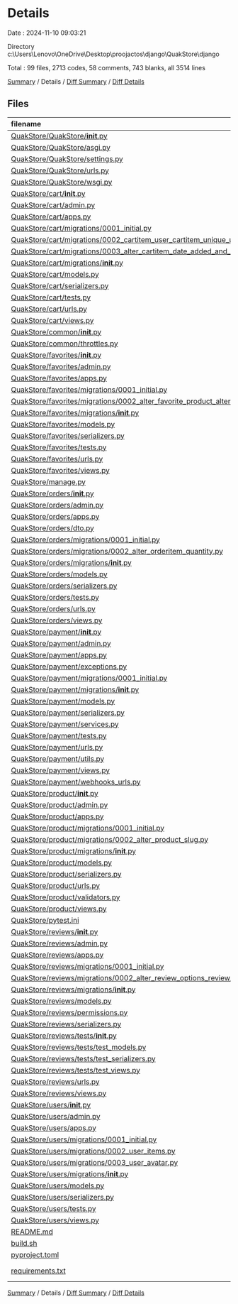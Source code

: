 # Details

Date : 2024-11-10 09:03:21

Directory c:\\Users\\Lenovo\\OneDrive\\Desktop\\proojactos\\django\\QuakStore\\django

Total : 99 files,  2713 codes, 58 comments, 743 blanks, all 3514 lines

[Summary](results.md) / Details / [Diff Summary](diff.md) / [Diff Details](diff-details.md)

## Files
| filename | language | code | comment | blank | total |
| :--- | :--- | ---: | ---: | ---: | ---: |
| [QuakStore/QuakStore/__init__.py](/QuakStore/QuakStore/__init__.py) | Python | 0 | 0 | 1 | 1 |
| [QuakStore/QuakStore/asgi.py](/QuakStore/QuakStore/asgi.py) | Python | 10 | 0 | 7 | 17 |
| [QuakStore/QuakStore/settings.py](/QuakStore/QuakStore/settings.py) | Python | 194 | 18 | 61 | 273 |
| [QuakStore/QuakStore/urls.py](/QuakStore/QuakStore/urls.py) | Python | 41 | 0 | 4 | 45 |
| [QuakStore/QuakStore/wsgi.py](/QuakStore/QuakStore/wsgi.py) | Python | 10 | 0 | 7 | 17 |
| [QuakStore/cart/__init__.py](/QuakStore/cart/__init__.py) | Python | 0 | 0 | 1 | 1 |
| [QuakStore/cart/admin.py](/QuakStore/cart/admin.py) | Python | 3 | 1 | 3 | 7 |
| [QuakStore/cart/apps.py](/QuakStore/cart/apps.py) | Python | 4 | 0 | 3 | 7 |
| [QuakStore/cart/migrations/0001_initial.py](/QuakStore/cart/migrations/0001_initial.py) | Python | 24 | 1 | 7 | 32 |
| [QuakStore/cart/migrations/0002_cartitem_user_cartitem_unique_user_product.py](/QuakStore/cart/migrations/0002_cartitem_user_cartitem_unique_user_product.py) | Python | 21 | 1 | 6 | 28 |
| [QuakStore/cart/migrations/0003_alter_cartitem_date_added_and_more.py](/QuakStore/cart/migrations/0003_alter_cartitem_date_added_and_more.py) | Python | 23 | 1 | 6 | 30 |
| [QuakStore/cart/migrations/__init__.py](/QuakStore/cart/migrations/__init__.py) | Python | 0 | 0 | 1 | 1 |
| [QuakStore/cart/models.py](/QuakStore/cart/models.py) | Python | 25 | 1 | 9 | 35 |
| [QuakStore/cart/serializers.py](/QuakStore/cart/serializers.py) | Python | 49 | 0 | 14 | 63 |
| [QuakStore/cart/tests.py](/QuakStore/cart/tests.py) | Python | 1 | 1 | 2 | 4 |
| [QuakStore/cart/urls.py](/QuakStore/cart/urls.py) | Python | 8 | 0 | 4 | 12 |
| [QuakStore/cart/views.py](/QuakStore/cart/views.py) | Python | 34 | 1 | 7 | 42 |
| [QuakStore/common/__init__.py](/QuakStore/common/__init__.py) | Python | 0 | 0 | 1 | 1 |
| [QuakStore/common/throttles.py](/QuakStore/common/throttles.py) | Python | 7 | 0 | 3 | 10 |
| [QuakStore/favorites/__init__.py](/QuakStore/favorites/__init__.py) | Python | 0 | 0 | 1 | 1 |
| [QuakStore/favorites/admin.py](/QuakStore/favorites/admin.py) | Python | 3 | 1 | 3 | 7 |
| [QuakStore/favorites/apps.py](/QuakStore/favorites/apps.py) | Python | 4 | 0 | 3 | 7 |
| [QuakStore/favorites/migrations/0001_initial.py](/QuakStore/favorites/migrations/0001_initial.py) | Python | 21 | 1 | 7 | 29 |
| [QuakStore/favorites/migrations/0002_alter_favorite_product_alter_favorite_user_and_more.py](/QuakStore/favorites/migrations/0002_alter_favorite_product_alter_favorite_user_and_more.py) | Python | 25 | 1 | 6 | 32 |
| [QuakStore/favorites/migrations/__init__.py](/QuakStore/favorites/migrations/__init__.py) | Python | 0 | 0 | 1 | 1 |
| [QuakStore/favorites/models.py](/QuakStore/favorites/models.py) | Python | 22 | 1 | 5 | 28 |
| [QuakStore/favorites/serializers.py](/QuakStore/favorites/serializers.py) | Python | 23 | 0 | 5 | 28 |
| [QuakStore/favorites/tests.py](/QuakStore/favorites/tests.py) | Python | 1 | 1 | 2 | 4 |
| [QuakStore/favorites/urls.py](/QuakStore/favorites/urls.py) | Python | 7 | 0 | 6 | 13 |
| [QuakStore/favorites/views.py](/QuakStore/favorites/views.py) | Python | 50 | 1 | 13 | 64 |
| [QuakStore/manage.py](/QuakStore/manage.py) | Python | 17 | 1 | 5 | 23 |
| [QuakStore/orders/__init__.py](/QuakStore/orders/__init__.py) | Python | 0 | 0 | 1 | 1 |
| [QuakStore/orders/admin.py](/QuakStore/orders/admin.py) | Python | 7 | 1 | 4 | 12 |
| [QuakStore/orders/apps.py](/QuakStore/orders/apps.py) | Python | 4 | 0 | 3 | 7 |
| [QuakStore/orders/dto.py](/QuakStore/orders/dto.py) | Python | 70 | 0 | 15 | 85 |
| [QuakStore/orders/migrations/0001_initial.py](/QuakStore/orders/migrations/0001_initial.py) | Python | 58 | 1 | 7 | 66 |
| [QuakStore/orders/migrations/0002_alter_orderitem_quantity.py](/QuakStore/orders/migrations/0002_alter_orderitem_quantity.py) | Python | 13 | 1 | 6 | 20 |
| [QuakStore/orders/migrations/__init__.py](/QuakStore/orders/migrations/__init__.py) | Python | 0 | 0 | 1 | 1 |
| [QuakStore/orders/models.py](/QuakStore/orders/models.py) | Python | 84 | 1 | 22 | 107 |
| [QuakStore/orders/serializers.py](/QuakStore/orders/serializers.py) | Python | 60 | 0 | 9 | 69 |
| [QuakStore/orders/tests.py](/QuakStore/orders/tests.py) | Python | 1 | 1 | 2 | 4 |
| [QuakStore/orders/urls.py](/QuakStore/orders/urls.py) | Python | 6 | 0 | 5 | 11 |
| [QuakStore/orders/views.py](/QuakStore/orders/views.py) | Python | 85 | 0 | 30 | 115 |
| [QuakStore/payment/__init__.py](/QuakStore/payment/__init__.py) | Python | 0 | 0 | 1 | 1 |
| [QuakStore/payment/admin.py](/QuakStore/payment/admin.py) | Python | 4 | 1 | 3 | 8 |
| [QuakStore/payment/apps.py](/QuakStore/payment/apps.py) | Python | 4 | 0 | 3 | 7 |
| [QuakStore/payment/exceptions.py](/QuakStore/payment/exceptions.py) | Python | 15 | 0 | 4 | 19 |
| [QuakStore/payment/migrations/0001_initial.py](/QuakStore/payment/migrations/0001_initial.py) | Python | 36 | 1 | 7 | 44 |
| [QuakStore/payment/migrations/__init__.py](/QuakStore/payment/migrations/__init__.py) | Python | 0 | 0 | 1 | 1 |
| [QuakStore/payment/models.py](/QuakStore/payment/models.py) | Python | 29 | 1 | 15 | 45 |
| [QuakStore/payment/serializers.py](/QuakStore/payment/serializers.py) | Python | 21 | 0 | 4 | 25 |
| [QuakStore/payment/services.py](/QuakStore/payment/services.py) | Python | 206 | 1 | 56 | 263 |
| [QuakStore/payment/tests.py](/QuakStore/payment/tests.py) | Python | 0 | 0 | 1 | 1 |
| [QuakStore/payment/urls.py](/QuakStore/payment/urls.py) | Python | 18 | 0 | 7 | 25 |
| [QuakStore/payment/utils.py](/QuakStore/payment/utils.py) | Python | 5 | 0 | 3 | 8 |
| [QuakStore/payment/views.py](/QuakStore/payment/views.py) | Python | 129 | 1 | 26 | 156 |
| [QuakStore/payment/webhooks_urls.py](/QuakStore/payment/webhooks_urls.py) | Python | 5 | 0 | 3 | 8 |
| [QuakStore/product/__init__.py](/QuakStore/product/__init__.py) | Python | 0 | 0 | 1 | 1 |
| [QuakStore/product/admin.py](/QuakStore/product/admin.py) | Python | 11 | 0 | 6 | 17 |
| [QuakStore/product/apps.py](/QuakStore/product/apps.py) | Python | 4 | 0 | 3 | 7 |
| [QuakStore/product/migrations/0001_initial.py](/QuakStore/product/migrations/0001_initial.py) | Python | 60 | 1 | 7 | 68 |
| [QuakStore/product/migrations/0002_alter_product_slug.py](/QuakStore/product/migrations/0002_alter_product_slug.py) | Python | 12 | 1 | 6 | 19 |
| [QuakStore/product/migrations/__init__.py](/QuakStore/product/migrations/__init__.py) | Python | 0 | 0 | 1 | 1 |
| [QuakStore/product/models.py](/QuakStore/product/models.py) | Python | 91 | 0 | 31 | 122 |
| [QuakStore/product/serializers.py](/QuakStore/product/serializers.py) | Python | 87 | 0 | 19 | 106 |
| [QuakStore/product/urls.py](/QuakStore/product/urls.py) | Python | 13 | 0 | 5 | 18 |
| [QuakStore/product/validators.py](/QuakStore/product/validators.py) | Python | 1 | 0 | 1 | 2 |
| [QuakStore/product/views.py](/QuakStore/product/views.py) | Python | 124 | 0 | 32 | 156 |
| [QuakStore/pytest.ini](/QuakStore/pytest.ini) | Ini | 3 | 0 | 0 | 3 |
| [QuakStore/reviews/__init__.py](/QuakStore/reviews/__init__.py) | Python | 0 | 0 | 1 | 1 |
| [QuakStore/reviews/admin.py](/QuakStore/reviews/admin.py) | Python | 3 | 1 | 2 | 6 |
| [QuakStore/reviews/apps.py](/QuakStore/reviews/apps.py) | Python | 4 | 0 | 3 | 7 |
| [QuakStore/reviews/migrations/0001_initial.py](/QuakStore/reviews/migrations/0001_initial.py) | Python | 22 | 1 | 7 | 30 |
| [QuakStore/reviews/migrations/0002_alter_review_options_review_date_added_and_more.py](/QuakStore/reviews/migrations/0002_alter_review_options_review_date_added_and_more.py) | Python | 30 | 1 | 6 | 37 |
| [QuakStore/reviews/migrations/__init__.py](/QuakStore/reviews/migrations/__init__.py) | Python | 0 | 0 | 1 | 1 |
| [QuakStore/reviews/models.py](/QuakStore/reviews/models.py) | Python | 25 | 1 | 11 | 37 |
| [QuakStore/reviews/permissions.py](/QuakStore/reviews/permissions.py) | Python | 16 | 0 | 4 | 20 |
| [QuakStore/reviews/serializers.py](/QuakStore/reviews/serializers.py) | Python | 56 | 0 | 13 | 69 |
| [QuakStore/reviews/tests/__init__.py](/QuakStore/reviews/tests/__init__.py) | Python | 0 | 0 | 1 | 1 |
| [QuakStore/reviews/tests/test_models.py](/QuakStore/reviews/tests/test_models.py) | Python | 53 | 1 | 28 | 82 |
| [QuakStore/reviews/tests/test_serializers.py](/QuakStore/reviews/tests/test_serializers.py) | Python | 65 | 0 | 19 | 84 |
| [QuakStore/reviews/tests/test_views.py](/QuakStore/reviews/tests/test_views.py) | Python | 78 | 0 | 18 | 96 |
| [QuakStore/reviews/urls.py](/QuakStore/reviews/urls.py) | Python | 22 | 0 | 4 | 26 |
| [QuakStore/reviews/views.py](/QuakStore/reviews/views.py) | Python | 53 | 0 | 12 | 65 |
| [QuakStore/users/__init__.py](/QuakStore/users/__init__.py) | Python | 0 | 0 | 1 | 1 |
| [QuakStore/users/admin.py](/QuakStore/users/admin.py) | Python | 32 | 1 | 3 | 36 |
| [QuakStore/users/apps.py](/QuakStore/users/apps.py) | Python | 4 | 0 | 3 | 7 |
| [QuakStore/users/migrations/0001_initial.py](/QuakStore/users/migrations/0001_initial.py) | Python | 37 | 1 | 7 | 45 |
| [QuakStore/users/migrations/0002_user_items.py](/QuakStore/users/migrations/0002_user_items.py) | Python | 14 | 1 | 6 | 21 |
| [QuakStore/users/migrations/0003_user_avatar.py](/QuakStore/users/migrations/0003_user_avatar.py) | Python | 12 | 1 | 6 | 19 |
| [QuakStore/users/migrations/__init__.py](/QuakStore/users/migrations/__init__.py) | Python | 0 | 0 | 1 | 1 |
| [QuakStore/users/models.py](/QuakStore/users/models.py) | Python | 15 | 1 | 4 | 20 |
| [QuakStore/users/serializers.py](/QuakStore/users/serializers.py) | Python | 19 | 0 | 6 | 25 |
| [QuakStore/users/tests.py](/QuakStore/users/tests.py) | Python | 1 | 1 | 2 | 4 |
| [QuakStore/users/views.py](/QuakStore/users/views.py) | Python | 1 | 1 | 2 | 4 |
| [README.md](/README.md) | Markdown | 40 | 0 | 10 | 50 |
| [build.sh](/build.sh) | Shell Script | 4 | 2 | 3 | 9 |
| [pyproject.toml](/pyproject.toml) | toml | 11 | 0 | 4 | 15 |
| [requirements.txt](/requirements.txt) | pip requirements | 203 | 0 | 0 | 203 |

[Summary](results.md) / Details / [Diff Summary](diff.md) / [Diff Details](diff-details.md)